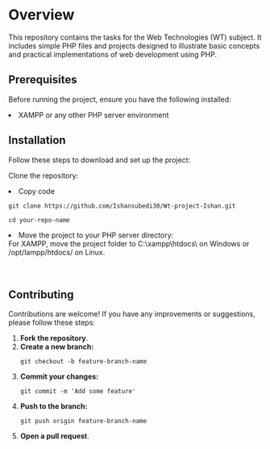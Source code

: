 <h1> Overview </h1>
<p>This repository contains the tasks for the Web Technologies (WT) subject. It includes simple PHP files and projects designed to illustrate basic concepts and practical implementations of web development using PHP.</p>

<h2>Prerequisites</h2>
<p>Before running the project, ensure you have the following installed:</p>
<li>XAMPP or any other PHP server environment</li>

<h2>Installation</h2>
<p>Follow these steps to download and set up the project:

Clone the repository: </p>

<li>Copy code<br>
<pre><code>git clone https://github.com/Ishansubedi30/Wt-project-Ishan.git</code></pre>
<pre><code>cd your-repo-name</code></pre></li>

<li>Move the project to your PHP server directory:<br> 
For XAMPP, move the project folder to C:\xampp\htdocs\ on Windows or /opt/lampp/htdocs/ on Linux.</li> <br><br>



<h2>Contributing</h2>

<p>Contributions are welcome! If you have any improvements or suggestions, please follow these steps:</p>

<ol>
    <li><strong>Fork the repository</strong>.</li>
    <li><strong>Create a new branch:</strong></li>
    <pre><code>git checkout -b feature-branch-name</code></pre>
    <li><strong>Commit your changes:</strong></li>
    <pre><code>git commit -m 'Add some feature'</code></pre>
    <li><strong>Push to the branch:</strong></li>
    <pre><code>git push origin feature-branch-name</code></pre>
    <li><strong>Open a pull request</strong>.</li>
</ol>
